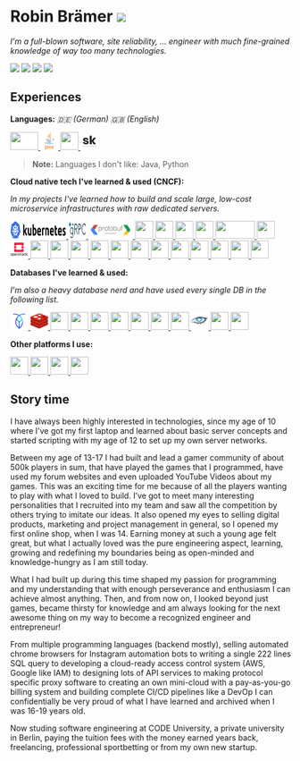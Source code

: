 # Robin Brämer <img src="https://raw.githubusercontent.com/MartinHeinz/MartinHeinz/master/wave.gif" width="30px">
_I'm a full-blown software, site reliability, ... engineer with much fine-grained knowledge of way too many technologies._

![](https://img.shields.io/badge/-Gopher-informational?style=for-the-badge&logo=Go)
![](https://img.shields.io/badge/-Kubernetes-informational?style=for-the-badge&logo=kubernetes)
![](https://img.shields.io/badge/-Games-informational?style=for-the-badge&logo=Minecraft)
![](https://img.shields.io/badge/-FinTech-informational?style=for-the-badge&logo=Bitcoin)

## Experiences

**Languages:**
_🇩🇪 (German) 🇬🇧 (English)_

<a href="https://github.com/golang/go">
    <img height="32" width="50" style="background-color:white" src="https://go.dev/images/go-logo-white.svg" />
</a>
<a href="https://github.com/openjdk/">
    <img height="32" width="32" style="background-color:white" src="https://raw.githubusercontent.com/github/explore/80688e429a7d4ef2fca1e82350fe8e3517d3494d/topics/java/java.png" />
</a>
<a href="https://github.com/python">
    <img height="32" width="32" style="background-color:white" src="https://avatars.githubusercontent.com/u/1525981?s=32" />
</a>
<a href="https://skriptlang.github.io/Skript/">
    <img height="32" width="32" style="background-color:white" src="https://github.com/SkriptLang/Skript/blob/7a1929aa22a301e0a1386ace92429b114f0bc777/docs/assets/Logo/Skript%20Logo%20Trans.png?raw=true" />
</a>

> **Note:** Languages I don't like: Java, Python

**Cloud native tech I've learned & used (CNCF):**

_In my projects I've learned how to build and scale large, low-cost microservice infrastructures with raw dedicated servers._

<a href="https://github.com/kubernetes">
<img height="32" width="100" style="background-color:white" src="./etc/Kubernetes_logo.svg" />
</a>
<a href="https://github.com/grpc">
<img height="32" width="32" style="background-color:white" src="./etc/grpc.svg" />
</a>
<a href="https://github.com/protocolbuffers/protobuf">
<img height="32" width="80" src="./etc/pb.png" />
</a>
<a href="https://github.com/containerd/containerd">
<img height="32" width="32" style="background-color:white" src="https://avatars.githubusercontent.com/u/14037953?s=32" />
</a>
<a href="https://github.com/istio/istio">
<img height="32" width="32" style="background-color:white" src="https://landscape.cncf.io/logos/istio.svg" />
</a>
<a href="https://github.com/cilium/cilium">
<img height="32" width="32" style="background-color:white" src="https://landscape.cncf.io/logos/cilium.svg" />
</a>
<a href="https://github.com/rook/rook">
<img height="32" width="32" style="background-color:white" src="https://landscape.cncf.io/logos/rook.svg" />
</a>
<a href="https://github.com/kubernetes-sigs/kubebuilder">
<img height="32" width="70" style="background-color:white" src="https://book.kubebuilder.io/logos/logo-single-line.png" />
</a>
<a href="https://github.com/maas/maas">
<img height="32" width="32" style="background-color:white" src="https://landscape.cncf.io/logos/maas.svg" />
</a>
<a href="https://github.com/openstack">
<img height="32" width="32" style="background-color:white" src="./etc/openstack.png" />
</a>
<a href="https://github.com/k8snetworkplumbingwg/multus-cni">
<img height="32" width="32" style="background-color:white" src="https://landscape.cncf.io/logos/multus.svg" />
</a>
<a href="https://github.com/kubeovn/kube-ovn">
<img height="32" width="32" style="background-color:white" src="https://landscape.cncf.io/logos/kube-ovn.svg" />
</a>
<a href="https://github.com/prometheus/prometheus">
<img height="32" width="32" style="background-color:white" src="https://unpkg.com/simple-icons@latest/icons/prometheus.svg" />
</a>
<a href="https://github.com/open-policy-agent/opa">
<img height="32" width="32" style="background-color:white" src="https://landscape.cncf.io/logos/open-policy-agent-opa.svg" />
</a>
<a href="https://github.com/kubevirt/kubevirt">
<img height="32" width="32" style="background-color:white" src="https://landscape.cncf.io/logos/kube-virt.svg" />
</a>
<a href="https://github.com/cloudevents">
<img height="32" width="32" style="background-color:white" src="https://landscape.cncf.io/logos/cloud-events.svg" />
</a>
<a href="https://github.com/fluxcd">
<img height="32" width="32" style="background-color:white" src="https://landscape.cncf.io/logos/flux.svg" />
</a>
<a href="https://github.com/nats-io">
<img height="32" width="32" style="background-color:white" src="https://landscape.cncf.io/logos/nats.svg" />
</a>
<a href="https://github.com/operator-framework/operator-sdk">
<img height="32" width="32" style="background-color:white" src="https://landscape.cncf.io/logos/operator-framework.svg" />
</a>
<a href="https://github.com/containernetworking/cni">
<img height="32" width="32" style="background-color:white" src="https://landscape.cncf.io/logos/container-network-interface-cni.svg" />
</a>
<a href="https://github.com/CrunchyData/postgres-operator">
<img height="32" width="32" style="background-color:white" src="https://landscape.cncf.io/logos/crunchy-postgres-operator.svg" />
</a>
<a href="https://github.com/kubemq-io/kubemq-community">
<img height="32" width="32" style="background-color:white" src="https://landscape.cncf.io/logos/kube-mq.svg" />
</a>

**Databases I've learned & used:**

_I'm also a heavy database nerd and have used every single DB in the following list._

<a href="https://github.com/cockroachdb/cockroach">
    <img height="32" width="32" style="background-color:white" src="./etc/Cockroach_Labs_Logo.png" />
</a>
<a href="https://github.com/redis/redis">
    <img height="32" width="32" style="background-color:white" src="./etc/redis.png" />
</a>
<a href="https://github.com/graphql">
    <img height="32" width="32" style="background-color:white" src="https://avatars.githubusercontent.com/u/13958706?s=32" />
</a>
<a href="https://github.com/dgraph-io/badger">
    <img height="32" width="32" style="background-color:white" src="https://unpkg.com/simple-icons@latest/icons/badgr.svg" />
</a>
<a href="https://github.com/etcd-io/etcd">
    <img height="32" width="32" style="background-color:white" src="https://avatars.githubusercontent.com/u/41972792?s=32" />
</a>
<a href="https://github.com/postgres">
    <img height="32" width="32" style="background-color:white" src="https://avatars.githubusercontent.com/u/177543?s=32" />
</a>
<a href="https://github.com/couchbase">
    <img height="32" width="32" style="background-color:white" src="https://avatars.githubusercontent.com/u/605755?s=32" />
</a>
<a href="https://github.com/mysql">
    <img height="32" width="32" style="background-color:white" src="https://avatars.githubusercontent.com/u/2452804?s=32" />
</a>
<a href="https://github.com/MariaDB/">
    <img height="32" width="32" style="background-color:white" src="https://avatars.githubusercontent.com/u/4739304?s=32" />
</a>
<a href="https://github.com/apache/cassandra">
    <img height="32" width="32" style="background-color:white" src="./etc/cassandra.png" />
</a>
<a href="https://github.com/sqlite/sqlite">
    <img height="32" width="32" style="background-color:white" src="https://avatars.githubusercontent.com/u/48680494?s=32" />
</a>
<a href="https://cloud.google.com/firestore">
    <img height="32" width="32" style="background-color:white" src="https://unpkg.com/simple-icons@latest/icons/googlecloud.svg" />
</a>

**Other platforms I use:**

<a href="https://gitlab.com/robinbraemer">
    <img height="32" width="32" style="background-color:white" src="https://avatars.githubusercontent.com/u/22105643?s=32" />
</a>
<a href="https://github.com/robinbraemer">
    <img height="32" width="32" style="background-color:white" src="https://avatars.githubusercontent.com/u/9919?s=32" />
</a>
<a href="https://www.jetbrains.com/">
    <img height="32" width="32" style="background-color:white" src="https://avatars.githubusercontent.com/u/878437?s=32" />
</a>
<a href="https://cloud.google.com/">
    <img height="32" width="32" style="background-color:white" src="https://avatars.githubusercontent.com/u/2810941?s=32" />
</a>

## Story time

I have always been highly interested in technologies,
since my age of 10 where I've got my first laptop and learned
about basic server concepts and started scripting with my age of 12 to set up my own server networks.

Between my age of 13-17 I had built and lead a gamer community of about 500k players in sum,
that have played the games that I programmed, have used my forum websites and even uploaded YouTube Videos about my games.
This was an exciting time for me because of all the players wanting to play with what I loved to build.
I’ve got to meet many interesting personalities that I recruited into my team and saw all the competition
by others trying to imitate our ideas. It also opened my eyes to selling digital products,
marketing and project management in general, so I opened my first online shop, when I was 14.
Earning money at such a young age felt great, but what I actually loved was the pure engineering aspect,
learning, growing and redefining my boundaries being as open-minded and knowledge-hungry as I am still today.

What I had built up during this time shaped my passion for programming and my understanding that with enough
perseverance and enthusiasm I can achieve almost anything. Then, and from now on, I looked beyond just games,
became thirsty for knowledge and am always looking for the next awesome thing on my way to become a recognized
engineer and entrepreneur!

From multiple programming languages (backend mostly),
selling automated chrome browsers for Instagram automation bots to
writing a single 222 lines SQL query to
developing a cloud-ready access control system (AWS, Google like IAM) to
designing lots of API services to
making protocol specific proxy software to
creating an own mini-cloud with a pay-as-you-go billing system
and building complete CI/CD pipelines like a DevOp
I can confidentially be very proud of what I have learned and
archived when I was 16-19 years old.

Now studing software engineering at CODE University, a private university in Berlin,
paying the tuition fees with the money earned years back, freelancing, professional sportbetting or from my own new startup.

<!--
**robinbraemer/robinbraemer** is a ✨ _special_ ✨ repository because its `README.md` (this file) appears on your GitHub profile.

Here are some ideas to get you started:

- 🔭 I’m currently working on ...
- 🌱 I’m currently learning ...
- 👯 I’m looking to collaborate on ...
- 🤔 I’m looking for help with ...
- 💬 Ask me about ...
- 📫 How to reach me: ...
- 😄 Pronouns: ...
- ⚡ Fun fact: ...

<a href="https://github.com/anuraghazra/github-readme-stats">
  <img align="center" src="https://github-readme-stats.vercel.app/api/pin/?username=anuraghazra&repo=github-readme-stats" />
</a>
<a href="https://github.com/anuraghazra/convoychat">
  <img align="center" src="https://github-readme-stats.vercel.app/api/pin/?username=anuraghazra&repo=convoychat" />
</a>
<a href="https://github.com/anuraghazra/convoychat">
  <img align="center" src="https://github-readme-stats.vercel.app/api/pin/?username=anuraghazra&repo=convoychat" />
</a>

-->
